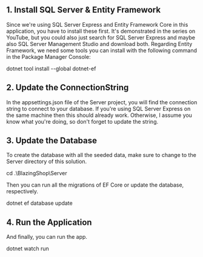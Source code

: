 
## 1. Install SQL Server & Entity Framework

Since we're using SQL Server Express and Entity Framework Core in this application, you have to install these first.
It's demonstrated in the series on YouTube, but you could also just search for SQL Server Express and maybe also SQL Server Management Studio and download both.
Regarding Entity Framework, we need some tools you can install with the following command in the Package Manager Console:

dotnet tool install --global dotnet-ef

## 2. Update the ConnectionString

In the appsettings.json file of the Server project, you will find the connection string to connect to your database.
If you're using SQL Server Express on the same machine then this should already work. Otherwise, I assume you know what you're doing, so don't forget to update the string.

## 3. Update the Database

To create the database with all the seeded data, make sure to change to the Server directory of this solution.

cd .\BlazingShop\Server

Then you can run all the migrations of EF Core or update the database, respectively.

dotnet ef database update

## 4. Run the Application

And finally, you can run the app.

dotnet watch run


